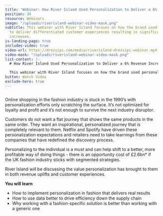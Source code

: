 ```yaml
---
title: 'Webinar: How River Island Used Personalization to Deliver a 6% Revenue Increase'
position: 34
resource: Webinars
image: "/uploads/riverisland-webinar-video-mask.png"
subtitle: This webinar with River Island focuses on how the brand used personalization
  to deliver differentiated customer experiences resulting in significant  revenue
  increases.
is-landing-page: true
includes-video: true
video-url: https://dressipi.com/media/riverisland-dressipi-webinar.mp4
video-mask: "/uploads/riverisland-webinar-video-mask.png"
list-content: |-
  # How River Island Used Personalization to Deliver a 6% Revenue Increase

  This webinar with River Island focuses on how the brand used personalization to deliver differentiated customer experiences resulting in significant revenue increases.
button: Watch Video
exclude-hero: true
---
```


<h1 style="font-size:0px;font-color:white;padding:0;margin:0">Webinar: How River Island Used Personalization to Deliver a 6% Revenue </h1>

Online shopping in the fashion industry is stuck in the 1990’s with personalization efforts only scratching the surface. It’s not optimized for loyalty and profit and it’s not enough to survive the next industry disruptor.

Customers do not want a flat journey that shows the same products in the same order. They want an inspirational, personalized journey that is completely relevant to them. Netflix and Spotify have driven these personalization expectations and retailers need to take learnings from these companies that have redefined the discovery process. 

Personalizing to the individual is a must and can help shift to a better, more profitable way of doing things - there is an opportunity cost of £2.6bn* if the UK fashion industry sticks with segmented strategies.

River Island will be discussing the value personalization has brought to them in both revenue uplifts and customer experiences.

<p style="font-weight: bold; width: 100%">You will learn</p>

- How to implement personalization in fashion that delivers real results
- How to use data better to drive efficiency down the supply chain
- Why working with a fashion-specific solution is better than working with a generic one
